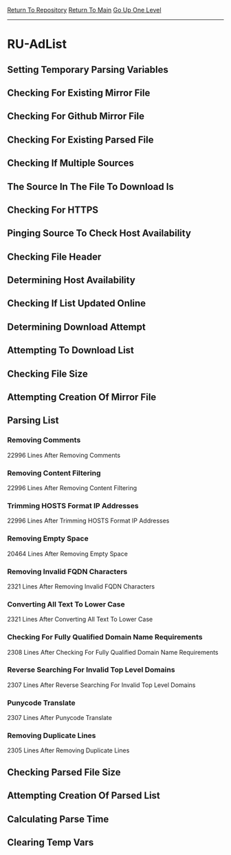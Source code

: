 [Return To Repository](https://github.com/deathbybandaid/piholeparser/)
[Return To Main](https://github.com/deathbybandaid/piholeparser/blob/master/RecentRunLogs/Mainlog.md)
[Go Up One Level](https://github.com/deathbybandaid/piholeparser/blob/master/RecentRunLogs/TopLevelScripts/30-Processing-External-Blacklists.md)
____________________________________
# RU-AdList
## Setting Temporary Parsing Variables
## Checking For Existing Mirror File
## Checking For Github Mirror File
## Checking For Existing Parsed File
## Checking If Multiple Sources
## The Source In The File To Download Is
## Checking For HTTPS
## Pinging Source To Check Host Availability
## Checking File Header
## Determining Host Availability
## Checking If List Updated Online
## Determining Download Attempt
## Attempting To Download List
## Checking File Size
## Attempting Creation Of Mirror File
## Parsing List
### Removing Comments
22996 Lines After Removing Comments
### Removing Content Filtering
22996 Lines After Removing Content Filtering
### Trimming HOSTS Format IP Addresses
22996 Lines After Trimming HOSTS Format IP Addresses
### Removing Empty Space
20464 Lines After Removing Empty Space
### Removing Invalid FQDN Characters
2321 Lines After Removing Invalid FQDN Characters
### Converting All Text To Lower Case
2321 Lines After Converting All Text To Lower Case
### Checking For Fully Qualified Domain Name Requirements
2308 Lines After Checking For Fully Qualified Domain Name Requirements
### Reverse Searching For Invalid Top Level Domains
2307 Lines After Reverse Searching For Invalid Top Level Domains
### Punycode Translate
2307 Lines After Punycode Translate
### Removing Duplicate Lines
2305 Lines After Removing Duplicate Lines
## Checking Parsed File Size
## Attempting Creation Of Parsed List
## Calculating Parse Time
## Clearing Temp Vars
